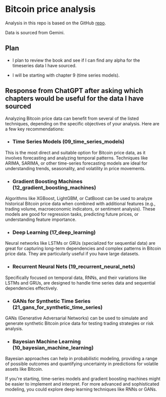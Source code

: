 # Bitcoin price analysis

Analysis in this repo is based on the GitHub [repo](https://github.com/stefan-jansen/machine-learning-for-trading/).

Data is sourced from Gemini.

## Plan

- I plan to review the book and see if I can find any alpha for the timeseries data I have sourced.

- I will be starting with chapter 9 (time series models).

## Response from ChatGPT after asking which chapters would be useful for the data I have sourced

Analyzing Bitcoin price data can benefit from several of the listed techniques, depending on the specific objectives of your analysis. Here are a few key recommendations:

- ### Time Series Models (09_time_series_models)

This is the most direct and suitable option for Bitcoin price data, as it involves forecasting and analyzing temporal patterns. Techniques like ARIMA, SARIMA, or other time-series forecasting models are ideal for understanding trends, seasonality, and volatility in price movements.

- ### Gradient Boosting Machines (12_gradient_boosting_machines)

Algorithms like XGBoost, LightGBM, or CatBoost can be used to analyze historical Bitcoin price data when combined with additional features (e.g., trading volume, macroeconomic indicators, or sentiment analysis). These models are good for regression tasks, predicting future prices, or understanding feature importance.

- ### Deep Learning (17_deep_learning)

Neural networks like LSTMs or GRUs (specialized for sequential data) are great for capturing long-term dependencies and complex patterns in Bitcoin price data. They are particularly useful if you have large datasets.

- ### Recurrent Neural Nets (19_recurrent_neural_nets)

Specifically focused on temporal data, RNNs, and their variations like LSTMs and GRUs, are designed to handle time series data and sequential dependencies effectively.

- ### GANs for Synthetic Time Series (21_gans_for_synthetic_time_series)

GANs (Generative Adversarial Networks) can be used to simulate and generate synthetic Bitcoin price data for testing trading strategies or risk analysis.

- ### Bayesian Machine Learning (10_bayesian_machine_learning)

Bayesian approaches can help in probabilistic modeling, providing a range of possible outcomes and quantifying uncertainty in predictions for volatile assets like Bitcoin.

If you're starting, time-series models and gradient boosting machines might be easier to implement and interpret. For more advanced and sophisticated modeling, you could explore deep learning techniques like RNNs or GANs.
